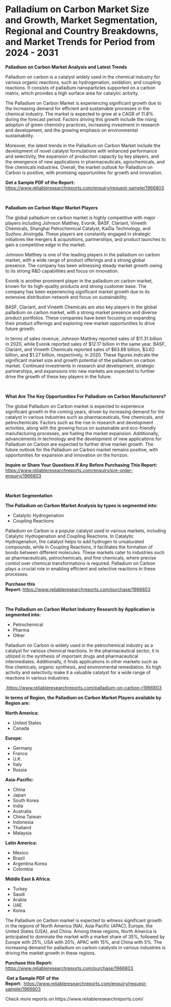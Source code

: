 <p><h1>Palladium on Carbon Market Size and Growth, Market Segmentation, Regional and Country Breakdowns, and Market Trends for Period from 2024 -  2031</h1></p><p><strong>Palladium on Carbon Market Analysis and Latest Trends</strong></p>
<p><p>Palladium on carbon is a catalyst widely used in the chemical industry for various organic reactions, such as hydrogenation, oxidation, and coupling reactions. It consists of palladium nanoparticles supported on a carbon matrix, which provides a high surface area for catalytic activity.</p><p>The Palladium on Carbon Market is experiencing significant growth due to the increasing demand for efficient and sustainable processes in the chemical industry. The market is expected to grow at a CAGR of 11.8% during the forecast period. Factors driving this growth include the rising adoption of green chemistry practices, increasing investment in research and development, and the growing emphasis on environmental sustainability.</p><p>Moreover, the latest trends in the Palladium on Carbon Market include the development of novel catalyst formulations with enhanced performance and selectivity, the expansion of production capacity by key players, and the emergence of new applications in pharmaceuticals, agrochemicals, and fine chemicals industries. Overall, the market outlook for Palladium on Carbon is positive, with promising opportunities for growth and innovation.</p></p>
<p><strong>Get a Sample PDF of the Report:&nbsp;</strong> <a href="https://www.reliableresearchreports.com/enquiry/request-sample/1966803">https://www.reliableresearchreports.com/enquiry/request-sample/1966803</a></p>
<p>&nbsp;</p>
<p><strong>Palladium on Carbon Major Market Players</strong></p>
<p><p>The global palladium on carbon market is highly competitive with major players including Johnson Matthey, Evonik, BASF, Clariant, Vineeth Chemicals, Shanghai Petrochemical Catalyst, KaiDa Technology, and Suzhou Jinxingda. These players are constantly engaged in strategic initiatives like mergers & acquisitions, partnerships, and product launches to gain a competitive edge in the market.</p><p>Johnson Matthey is one of the leading players in the palladium on carbon market, with a wide range of product offerings and a strong global presence. The company has been witnessing steady market growth owing to its strong R&D capabilities and focus on innovation.</p><p>Evonik is another prominent player in the palladium on carbon market, known for its high-quality products and strong customer base. The company has been experiencing significant market growth due to its extensive distribution network and focus on sustainability.</p><p>BASF, Clariant, and Vineeth Chemicals are also key players in the global palladium on carbon market, with a strong market presence and diverse product portfolios. These companies have been focusing on expanding their product offerings and exploring new market opportunities to drive future growth.</p><p>In terms of sales revenue, Johnson Matthey reported sales of $11.31 billion in 2020, while Evonik reported sales of $12.17 billion in the same year. BASF, Clariant, and Vineeth Chemicals reported sales of $63.88 billion, $3.62 billion, and $1.27 billion, respectively, in 2020. These figures indicate the significant market size and growth potential of the palladium on carbon market. Continued investments in research and development, strategic partnerships, and expansions into new markets are expected to further drive the growth of these key players in the future.</p></p>
<p>&nbsp;</p>
<p><strong>What Are The Key Opportunities For Palladium on Carbon Manufacturers?</strong></p>
<p><p>The global Palladium on Carbon market is expected to experience significant growth in the coming years, driven by increasing demand for the catalyst in various industries such as pharmaceuticals, fine chemicals, and petrochemicals. Factors such as the rise in research and development activities, along with the growing focus on sustainable and eco-friendly manufacturing processes, are fueling the market expansion. Additionally, advancements in technology and the development of new applications for Palladium on Carbon are expected to further drive market growth. The future outlook for the Palladium on Carbon market remains positive, with opportunities for expansion and innovation on the horizon.</p></p>
<p><strong>Inquire or Share Your Questions If Any Before Purchasing This Report:</strong> <a href="https://www.reliableresearchreports.com/enquiry/pre-order-enquiry/1966803">https://www.reliableresearchreports.com/enquiry/pre-order-enquiry/1966803</a></p>
<p>&nbsp;</p>
<p><strong>Market Segmentation</strong></p>
<p><strong>The Palladium on Carbon Market Analysis by types is segmented into:</strong></p>
<p><ul><li>Catalytic Hydrogenation</li><li>Coupling Reactions</li></ul></p>
<p><p>Palladium on Carbon is a popular catalyst used in various markets, including Catalytic Hydrogenation and Coupling Reactions. In Catalytic Hydrogenation, the catalyst helps to add hydrogen to unsaturated compounds, while in Coupling Reactions, it facilitates the formation of bonds between different molecules. These markets cater to industries such as pharmaceuticals, petrochemicals, and fine chemicals, where precise control over chemical transformations is required. Palladium on Carbon plays a crucial role in enabling efficient and selective reactions in these processes.</p></p>
<p><strong>Purchase this Report:&nbsp;</strong><a href="https://www.reliableresearchreports.com/purchase/1966803">https://www.reliableresearchreports.com/purchase/1966803</a></p>
<p>&nbsp;</p>
<p><strong>The Palladium on Carbon Market Industry Research by Application is segmented into:</strong></p>
<p><ul><li>Petrochemical</li><li>Pharma</li><li>Other</li></ul></p>
<p><p>Palladium on Carbon is widely used in the petrochemical industry as a catalyst for various chemical reactions. In the pharmaceutical sector, it is utilized in the synthesis of important drugs and pharmaceutical intermediates. Additionally, it finds applications in other markets such as fine chemicals, organic synthesis, and environmental remediation. Its high activity and selectivity make it a valuable catalyst for a wide range of reactions in various industries.</p></p>
<p><a href="https://www.reliableresearchreports.com/palladium-on-carbon-r1966803">&nbsp;https://www.reliableresearchreports.com/palladium-on-carbon-r1966803</a></p>
<p><strong>In terms of Region, the Palladium on Carbon Market Players available by Region are:</strong></p>
<p>
    <p> <strong> North America: </strong>
        <ul>
            <li>United States</li>
            <li>Canada</li>
        </ul>
        </p> 
    <p> <strong> Europe: </strong>
        <ul>
            <li>Germany</li>
            <li>France</li>
            <li>U.K.</li>
            <li>Italy</li>
            <li>Russia</li>
        </ul>
        </p> 
    <p> <strong> Asia-Pacific: </strong>
        <ul>
            <li>China</li>
            <li>Japan</li>
            <li>South Korea</li>
            <li>India</li>
            <li>Australia</li>
            <li>China Taiwan</li>
            <li>Indonesia</li>
            <li>Thailand</li>
            <li>Malaysia</li>
        </ul>
        </p> 
    <p> <strong> Latin America: </strong>
        <ul>
            <li>Mexico</li>
            <li>Brazil</li>
            <li>Argentina Korea</li>
            <li>Colombia</li>
        </ul>
        </p> 
    <p> <strong> Middle East & Africa: </strong>
        <ul>
            <li>Turkey</li>
            <li>Saudi</li>
            <li>Arabia</li>
            <li>UAE</li>
            <li>Korea</li>
        </ul>
    </p>
    </p>
<p><p>The Palladium on Carbon market is expected to witness significant growth in the regions of North America (NA), Asia Pacific (APAC), Europe, the United States (USA), and China. Among these regions, North America is anticipated to dominate the market with a market share of 35%, followed by Europe with 25%, USA with 20%, APAC with 15%, and China with 5%. The increasing demand for palladium on carbon catalysts in various industries is driving the market growth in these regions.</p></p>
<p><strong>Purchase this Report: </strong><a href="https://www.reliableresearchreports.com/purchase/1966803">https://www.reliableresearchreports.com/purchase/1966803</a></p>
<p>&nbsp;<strong>Get a Sample PDF of the Report:&nbsp;&nbsp;</strong><a href="https://www.reliableresearchreports.com/enquiry/request-sample/1966803">https://www.reliableresearchreports.com/enquiry/request-sample/1966803</a></p>
<p><strong></strong></p>
<p>Check more reports on https://www.reliableresearchreports.com/</p>